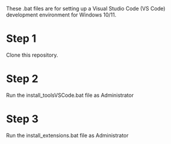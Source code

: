 These .bat files are for setting up a Visual Studio Code (VS Code) development environment for Windows 10/11.

# Step 1
Clone this repository.

# Step 2
Run the install_toolsVSCode.bat file as Administrator

# Step 3
Run the install_extensions.bat file as Administrator